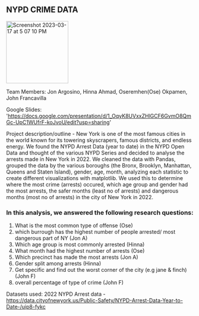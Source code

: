 ## NYPD CRIME DATA

<img width="167" alt="Screenshot 2023-03-17 at 5 07 10 PM" src="https://user-images.githubusercontent.com/106120403/227641441-c3630f3c-15de-4d64-b79b-af827b2ec0ee.png">

Team Members: Jon Argosino, Hinna Ahmad, Oseremhen(Ose) Okpamen, John Francavilla

Google Slides: 'https://docs.google.com/presentation/d/1_OqyK8UVxxZHlGCF6GvmO8QmGc-UpC1WUfrF-koJvoU/edit?usp=sharing'

Project description/outline - New York is one of the most famous cities in the world known for its towering skyscrapers, famous districts, and endless energy. We found the NYPD Arrest Data (year to date) in the NYPD Open Data and thought of the various NYPD Series and decided to analyse the arrests made in New York in 2022. We cleaned the data with Pandas, grouped the data by the various boroughs (the Bronx, Brooklyn, Manhattan, Queens and Staten Island), gender, age, month, analyzing each statistic to create different visualizations with matplotlib. We used this to determine where the most crime (arrests) occured, which age group and gender had the most arrests, the safer months (least no of arrests) and dangerous months (most no of arrests) in the city of New York in 2022. 

### In this analysis, we answered the following research questions: 
1. What is the most common type of offense (Ose)
2. which burrough has the highest number of people arrested/ most dangerous part of NY (Jon A)
3. Which age group is most commonly arrested (Hinna)
4. What month had the highest number of arrests (Ose)
5. Which precinct has made the most arrests (Jon A)
6. Gender split among arrests (Hinna)
7. Get specific and find out the worst corner of the city (e.g jane & finch) (John F)
8. overall percentage of type of crime (John F)

Datasets used: 2022 NYPD Arrest data - https://data.cityofnewyork.us/Public-Safety/NYPD-Arrest-Data-Year-to-Date-/uip8-fykc
